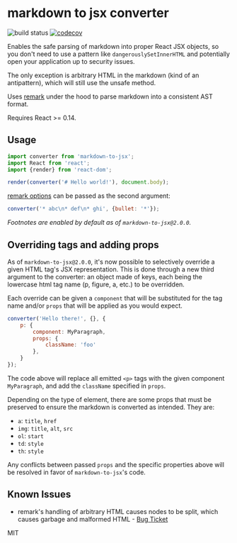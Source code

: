 # markdown to jsx converter

![build status](https://api.travis-ci.org/yaycmyk/markdown-to-jsx.svg) [![codecov](https://codecov.io/gh/yaycmyk/markdown-to-jsx/branch/master/graph/badge.svg)](https://codecov.io/gh/yaycmyk/markdown-to-jsx)


Enables the safe parsing of markdown into proper React JSX objects, so you don't need to use a pattern like `dangerouslySetInnerHTML` and potentially open your application up to security issues.

The only exception is arbitrary HTML in the markdown (kind of an antipattern), which will still use the unsafe method.

Uses [remark](https://github.com/wooorm/remark) under the hood to parse markdown into a consistent AST format.

Requires React >= 0.14.

## Usage

```js
import converter from 'markdown-to-jsx';
import React from 'react';
import {render} from 'react-dom';

render(converter('# Hello world!'), document.body);
```

[remark options](https://github.com/wooorm/remark#remarkprocessvalue-options-done) can be passed as the second argument:

```js
converter('* abc\n* def\n* ghi', {bullet: '*'});
```

_Footnotes are enabled by default as of `markdown-to-jsx@2.0.0`._

## Overriding tags and adding props

As of `markdown-to-jsx@2.0.0`, it's now possible to selectively override a given HTML tag's JSX representation. This is done through a new third argument to the converter: an object made of keys, each being the lowercase html tag name (p, figure, a, etc.) to be overridden.

Each override can be given a `component` that will be substituted for the tag name and/or `props` that will be applied as you would expect.

```js
converter('Hello there!', {}, {
    p: {
        component: MyParagraph,
        props: {
            className: 'foo'
        },
    }
});
```

The code above will replace all emitted `<p>` tags with the given component `MyParagraph`, and add the `className` specified in `props`.

Depending on the type of element, there are some props that must be preserved to ensure the markdown is converted as intended. They are:

- `a`: `title`, `href`
- `img`: `title`, `alt`, `src`
- `ol`: `start`
- `td`: `style`
- `th`: `style`

Any conflicts between passed `props` and the specific properties above will be resolved in favor of `markdown-to-jsx`'s code.

## Known Issues

- remark's handling of arbitrary HTML causes nodes to be split, which causes garbage and malformed HTML - [Bug Ticket](https://github.com/wooorm/remark/issues/124)

MIT
